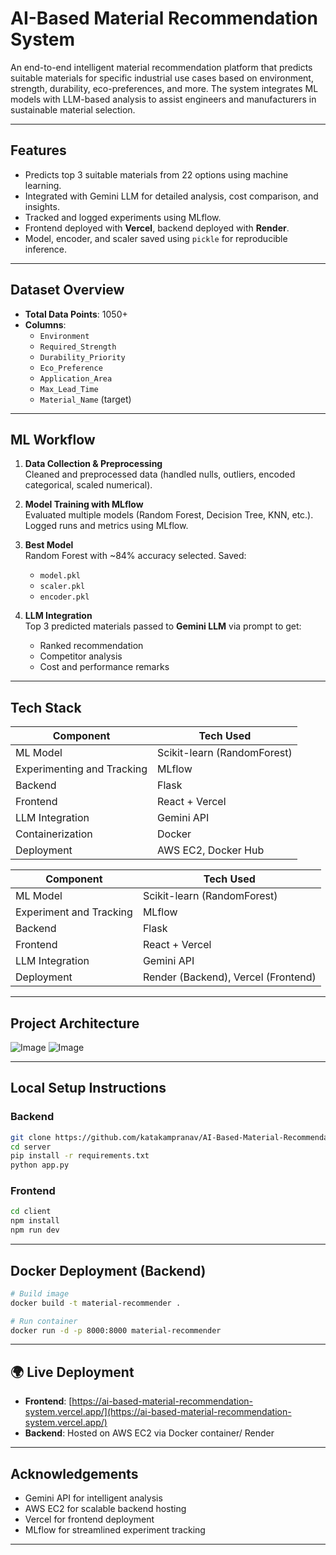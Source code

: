 # AI-Based Material Recommendation System

An end-to-end intelligent material recommendation platform that predicts suitable materials for specific industrial use cases based on environment, strength, durability, eco-preferences, and more. The system integrates ML models with LLM-based analysis to assist engineers and manufacturers in sustainable material selection.

---

## Features

- Predicts top 3 suitable materials from 22 options using machine learning.
- Integrated with Gemini LLM for detailed analysis, cost comparison, and insights.
- Tracked and logged experiments using MLflow.
- Frontend deployed with **Vercel**, backend deployed with **Render**.
- Model, encoder, and scaler saved using `pickle` for reproducible inference.

---

## Dataset Overview

- **Total Data Points**: 1050+
- **Columns**:
  - `Environment`
  - `Required_Strength`
  - `Durability_Priority`
  - `Eco_Preference`
  - `Application_Area`
  - `Max_Lead_Time`
  - `Material_Name` (target)

---

## ML Workflow

1. **Data Collection & Preprocessing**  
   Cleaned and preprocessed data (handled nulls, outliers, encoded categorical, scaled numerical).

2. **Model Training with MLflow**  
   Evaluated multiple models (Random Forest, Decision Tree, KNN, etc.). Logged runs and metrics using MLflow.

3. **Best Model**  
   Random Forest with ~84% accuracy selected. Saved:
   - `model.pkl`
   - `scaler.pkl`
   - `encoder.pkl`

4. **LLM Integration**  
   Top 3 predicted materials passed to **Gemini LLM** via prompt to get:
   - Ranked recommendation
   - Competitor analysis
   - Cost and performance remarks

---

## Tech Stack

| Component        | Tech Used                      |
|------------------|-------------------------------|
| ML Model         | Scikit-learn (RandomForest)    |
| Experimenting and Tracking         | MLflow                         |
| Backend          | Flask                          |
| Frontend         | React + Vercel                 |
| LLM Integration  | Gemini API                     |
| Containerization | Docker                         |
| Deployment       | AWS EC2, Docker Hub            |


| Component        | Tech Used                      |
|------------------|-------------------------------|
| ML Model         | Scikit-learn (RandomForest)    |
| Experiment and Tracking | MLflow                         |
| Backend          | Flask                          |
| Frontend         | React + Vercel                 |
| LLM Integration  | Gemini API                     |
| Deployment       | Render (Backend), Vercel (Frontend) |

---

## Project Architecture
![Image](https://github.com/user-attachments/assets/d9a2c533-dae1-4b52-8209-a2e503ada5a9)
![Image](https://github.com/user-attachments/assets/c1daf391-73d1-44e3-8215-d05e612d5f86)

---

## Local Setup Instructions

### Backend

```bash
git clone https://github.com/katakampranav/AI-Based-Material-Recommendation-System
cd server
pip install -r requirements.txt
python app.py
```

### Frontend

```bash
cd client
npm install
npm run dev
```

---

## Docker Deployment (Backend)

```bash
# Build image
docker build -t material-recommender .

# Run container
docker run -d -p 8000:8000 material-recommender
```

---

## 🌍 Live Deployment

* **Frontend**: [https://ai-based-material-recommendation-system.vercel.app/](https://ai-based-material-recommendation-system.vercel.app/)
* **Backend**: Hosted on AWS EC2 via Docker container/ Render

---

## Acknowledgements

* Gemini API for intelligent analysis
* AWS EC2 for scalable backend hosting
* Vercel for frontend deployment
* MLflow for streamlined experiment tracking

---


